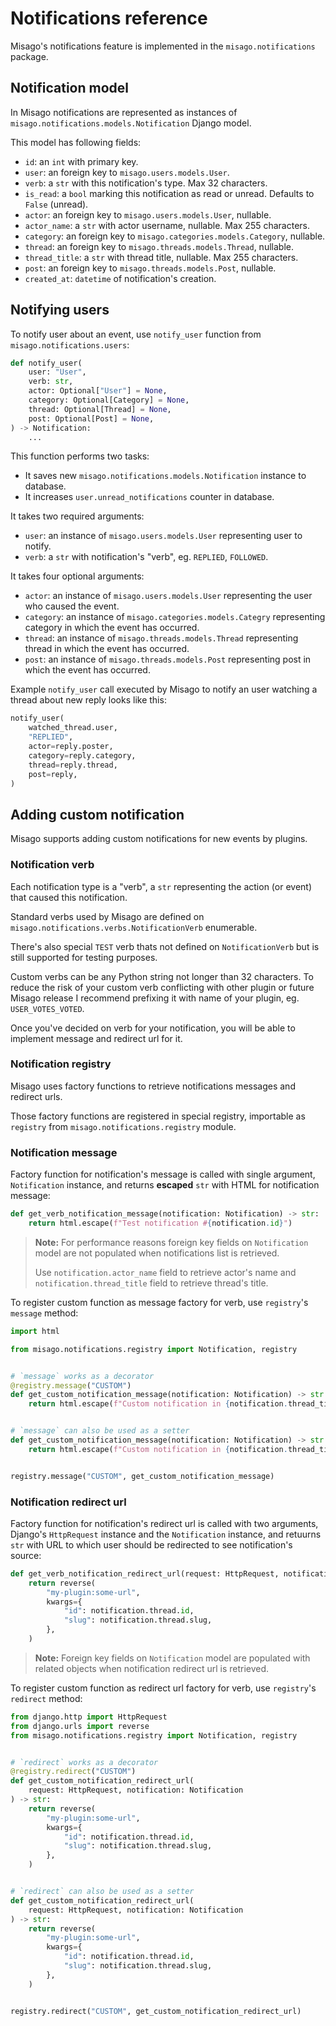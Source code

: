 # Notifications reference

Misago's notifications feature is implemented in the `misago.notifications` package.


## Notification model

In Misago notifications are represented as instances of `misago.notifications.models.Notification` Django model.

This model has following fields:

- `id`: an `int` with primary key.
- `user`: an foreign key to `misago.users.models.User`.
- `verb`: a `str` with this notification's type. Max 32 characters.
- `is_read`: a `bool` marking this notification as read or unread. Defaults to `False` (unread).
- `actor`: an foreign key to `misago.users.models.User`, nullable.
- `actor_name`: a `str` with actor username, nullable. Max 255 characters.
- `category`: an foreign key to `misago.categories.models.Category`, nullable.
- `thread`: an foreign key to `misago.threads.models.Thread`, nullable.
- `thread_title`: a `str` with thread title, nullable. Max 255 characters.
- `post`: an foreign key to `misago.threads.models.Post`, nullable.
- `created_at`: `datetime` of notification's creation.


## Notifying users

To notify user about an event, use `notify_user` function from `misago.notifications.users`:

```python
def notify_user(
    user: "User",
    verb: str,
    actor: Optional["User"] = None,
    category: Optional[Category] = None,
    thread: Optional[Thread] = None,
    post: Optional[Post] = None,
) -> Notification:
    ...
```

This function performs two tasks:

- It saves new `misago.notifications.models.Notification` instance to database.
- It increases `user.unread_notifications` counter in database.

It takes two required arguments:

- `user`: an instance of `misago.users.models.User` representing user to notify.
- `verb`: a `str` with notification's "verb", eg. `REPLIED`, `FOLLOWED`.

It takes four optional arguments:

- `actor`: an instance of `misago.users.models.User` representing the user who caused the event.
- `category`: an instance of `misago.categories.models.Categry` representing category in which the event has occurred.
- `thread`: an instance of `misago.threads.models.Thread` representing thread in which the event has occurred.
- `post`: an instance of `misago.threads.models.Post` representing post in which the event has occurred.

Example `notify_user` call executed by Misago to notify an user watching a thread about new reply looks like this:

```python
notify_user(
    watched_thread.user,
    "REPLIED",
    actor=reply.poster,
    category=reply.category,
    thread=reply.thread,
    post=reply,
) 
```


## Adding custom notification

Misago supports adding custom notifications for new events by plugins.


### Notification verb

Each notification type is a "verb", a `str` representing the action (or event) that caused this notification.

Standard verbs used by Misago are defined on `misago.notifications.verbs.NotificationVerb` enumerable.

There's also special `TEST` verb thats not defined on `NotificationVerb` but is still supported for testing purposes.

Custom verbs can be any Python string not longer than 32 characters. To reduce the risk of your custom verb conflicting with other plugin or future Misago release I recommend prefixing it with name of your plugin, eg. `USER_VOTES_VOTED`.

Once you've decided on verb for your notification, you will be able to implement message and redirect url for it.


### Notification registry

Misago uses factory functions to retrieve notifications messages and redirect urls.

Those factory functions are registered in special registry, importable as `registry` from `misago.notifications.registry` module.


### Notification message

Factory function for notification's message is called with single argument, `Notification` instance, and returns **escaped** `str` with HTML for notification message:

```python
def get_verb_notification_message(notification: Notification) -> str:
    return html.escape(f"Test notification #{notification.id}")
```

> **Note:** For performance reasons foreign key fields on `Notification` model are not populated when notifications list is retrieved.
> 
> Use `notification.actor_name` field to retrieve actor's name and `notification.thread_title` field to retrieve thread's title.

To register custom function as message factory for verb, use `registry`'s `message` method:

```python
import html

from misago.notifications.registry import Notification, registry


# `message` works as a decorator
@registry.message("CUSTOM")
def get_custom_notification_message(notification: Notification) -> str:
    return html.escape(f"Custom notification in {notification.thread_title}")


# `message` can also be used as a setter
def get_custom_notification_message(notification: Notification) -> str:
    return html.escape(f"Custom notification in {notification.thread_title}")


registry.message("CUSTOM", get_custom_notification_message)
```


### Notification redirect url

Factory function for notification's redirect url is called with two arguments, Django's `HttpRequest` instance and the `Notification` instance, and retuurns `str` with URL to which user should be redirected to see notification's source:

```python
def get_verb_notification_redirect_url(request: HttpRequest, notification: Notification) -> str:
    return reverse(
        "my-plugin:some-url",
        kwargs={
            "id": notification.thread.id,
            "slug": notification.thread.slug,
        },
    )
```

> **Note:** Foreign key fields on `Notification` model are populated with related objects when notification redirect url is retrieved.


To register custom function as redirect url factory for verb, use `registry`'s `redirect` method:

```python
from django.http import HttpRequest
from django.urls import reverse
from misago.notifications.registry import Notification, registry


# `redirect` works as a decorator
@registry.redirect("CUSTOM")
def get_custom_notification_redirect_url(
    request: HttpRequest, notification: Notification
) -> str:
    return reverse(
        "my-plugin:some-url",
        kwargs={
            "id": notification.thread.id,
            "slug": notification.thread.slug,
        },
    )


# `redirect` can also be used as a setter
def get_custom_notification_redirect_url(
    request: HttpRequest, notification: Notification
) -> str:
    return reverse(
        "my-plugin:some-url",
        kwargs={
            "id": notification.thread.id,
            "slug": notification.thread.slug,
        },
    )


registry.redirect("CUSTOM", get_custom_notification_redirect_url)
```